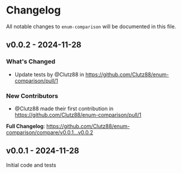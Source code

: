 # Changelog

All notable changes to `enum-comparison` will be documented in this file.

## v0.0.2 - 2024-11-28

### What's Changed

* Update tests by @Clutz88 in https://github.com/Clutz88/enum-comparison/pull/1

### New Contributors

* @Clutz88 made their first contribution in https://github.com/Clutz88/enum-comparison/pull/1

**Full Changelog**: https://github.com/Clutz88/enum-comparison/compare/v0.0.1...v0.0.2

## v0.0.1 - 2024-11-28

Initial code and tests
